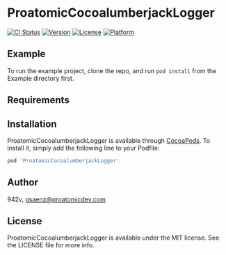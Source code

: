 # ProatomicCocoalumberjackLogger

[![CI Status](https://img.shields.io/travis/942v/ProatomicCocoalumberjackLogger.svg?style=flat)](https://travis-ci.org/942v/ProatomicCocoalumberjackLogger)
[![Version](https://img.shields.io/cocoapods/v/ProatomicCocoalumberjackLogger.svg?style=flat)](https://cocoapods.org/pods/ProatomicCocoalumberjackLogger)
[![License](https://img.shields.io/cocoapods/l/ProatomicCocoalumberjackLogger.svg?style=flat)](https://cocoapods.org/pods/ProatomicCocoalumberjackLogger)
[![Platform](https://img.shields.io/cocoapods/p/ProatomicCocoalumberjackLogger.svg?style=flat)](https://cocoapods.org/pods/ProatomicCocoalumberjackLogger)

## Example

To run the example project, clone the repo, and run `pod install` from the Example directory first.

## Requirements

## Installation

ProatomicCocoalumberjackLogger is available through [CocoaPods](https://cocoapods.org). To install
it, simply add the following line to your Podfile:

```ruby
pod 'ProatomicCocoalumberjackLogger'
```

## Author

942v, gsaenz@proatomicdev.com

## License

ProatomicCocoalumberjackLogger is available under the MIT license. See the LICENSE file for more info.
